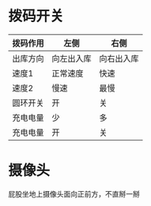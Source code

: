 # 拨码开关

|拨码作用|左侧|右侧|
|---|---|---|
|出库方向|向左出入库|向右出入库|
|速度1|正常速度|快速|
|速度2|慢速|最慢|
|圆环开关|开|关|
|充电电量|少|多|
|充电电量|开|关|


# 摄像头

屁股坐地上摄像头面向正前方，不直掰一掰




































